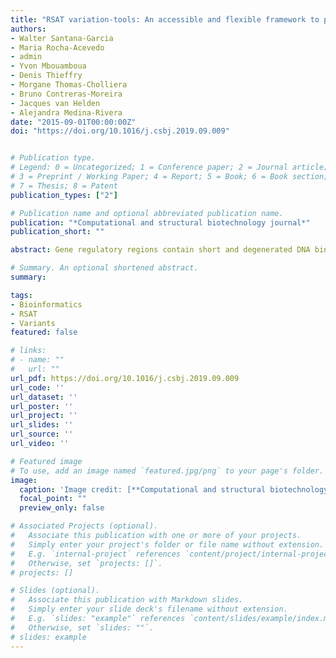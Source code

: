 ```yaml
---
title: "RSAT variation-tools: An accessible and flexible framework to predict the impact of regulatory variants on transcription factor binding"
authors:
- Walter Santana-Garcia
- Maria Rocha-Acevedo 
- admin
- Yvon Mbouamboua
- Denis Thieffry 
- Morgane Thomas-Cholliera 
- Bruno Contreras-Moreira 
- Jacques van Helden
- Alejandra Medina-Rivera
date: "2015-09-01T00:00:00Z"
doi: "https://doi.org/10.1016/j.csbj.2019.09.009"


# Publication type.
# Legend: 0 = Uncategorized; 1 = Conference paper; 2 = Journal article;
# 3 = Preprint / Working Paper; 4 = Report; 5 = Book; 6 = Book section;
# 7 = Thesis; 8 = Patent
publication_types: ["2"]

# Publication name and optional abbreviated publication name.
publication: "*Computational and structural biotechnology journal*"
publication_short: ""

abstract: Gene regulatory regions contain short and degenerated DNA binding sites recognized by transcription factors (TFBS). When TFBS harbor SNPs, the DNA binding site may be affected, thereby altering the transcriptional regulation of the target genes. Such regulatory SNPs have been implicated as causal variants in Genome-Wide Association Study (GWAS) studies. In this study, we describe improved versions of the programs Variation-tools designed to predict regulatory variants, and present four case studies to illustrate their usage and applications. In brief, Variation-tools facilitate i) obtaining variation information, ii) interconversion of variation file formats, iii) retrieval of sequences surrounding variants, and iv) calculating the change on predicted transcription factor affinity scores between alleles, using motif scanning approaches. Notably, the tools support the analysis of haplotypes. The tools are included within the well-maintained suite Regulatory Sequence Analysis Tools (RSAT, http://rsat.eu), and accessible through a web interface that currently enables analysis of five metazoa and ten plant genomes. Variation-tools can also be used in command-line with any locally-installed Ensembl genome. Users can input personal collections of variants and motifs, providing flexibility in the analysis.

# Summary. An optional shortened abstract.
summary: 

tags:
- Bioinformatics
- RSAT
- Variants
featured: false

# links:
# - name: ""
#   url: ""
url_pdf: https://doi.org/10.1016/j.csbj.2019.09.009
url_code: ''
url_dataset: ''
url_poster: ''
url_project: ''
url_slides: ''
url_source: ''
url_video: ''

# Featured image
# To use, add an image named `featured.jpg/png` to your page's folder. 
image:
  caption: 'Image credit: [**Computational and structural biotechnology journal**](https://doi.org/10.1016/j.csbj.2019.09.009)'
  focal_point: ""
  preview_only: false

# Associated Projects (optional).
#   Associate this publication with one or more of your projects.
#   Simply enter your project's folder or file name without extension.
#   E.g. `internal-project` references `content/project/internal-project/index.md`.
#   Otherwise, set `projects: []`.
# projects: []

# Slides (optional).
#   Associate this publication with Markdown slides.
#   Simply enter your slide deck's filename without extension.
#   E.g. `slides: "example"` references `content/slides/example/index.md`.
#   Otherwise, set `slides: ""`.
# slides: example
---
```

